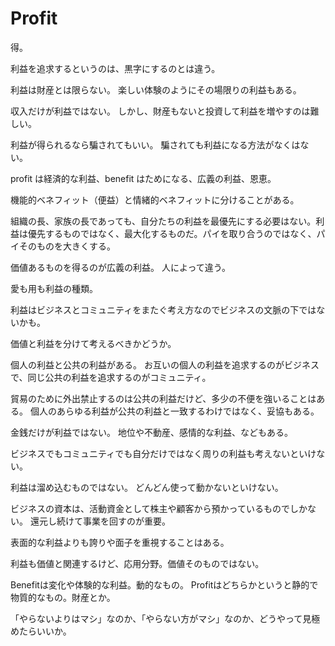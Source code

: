 # Profit

得。

利益を追求するというのは、黒字にするのとは違う。

利益は財産とは限らない。
楽しい体験のようにその場限りの利益もある。

収入だけが利益ではない。
しかし、財産もないと投資して利益を増やすのは難しい。

利益が得られるなら騙されてもいい。
騙されても利益になる方法がなくはない。

profit は経済的な利益、benefit はためになる、広義の利益、恩恵。

機能的ベネフィット（便益）と情緒的ベネフィットに分けることがある。

組織の長、家族の長であっても、自分たちの利益を最優先にする必要はない。利益は優先するものではなく、最大化するものだ。パイを取り合うのではなく、パイそのものを大きくする。

価値あるものを得るのが広義の利益。
人によって違う。

愛も用も利益の種類。

利益はビジネスとコミュニティをまたぐ考え方なのでビジネスの文脈の下ではないかも。

価値と利益を分けて考えるべきかどうか。

個人の利益と公共の利益がある。
お互いの個人の利益を追求するのがビジネスで、同じ公共の利益を追求するのがコミュニティ。

貿易のために外出禁止するのは公共の利益だけど、多少の不便を強いることはある。
個人のあらゆる利益が公共の利益と一致するわけではなく、妥協もある。

金銭だけが利益ではない。
地位や不動産、感情的な利益、などもある。

ビジネスでもコミュニティでも自分だけではなく周りの利益も考えないといけない。

利益は溜め込むものではない。
どんどん使って動かないといけない。

ビジネスの資本は、活動資金として株主や顧客から預かっているものでしかない。
還元し続けて事業を回すのが重要。

表面的な利益よりも誇りや面子を重視することはある。

利益も価値と関連するけど、応用分野。価値そのものではない。

Benefitは変化や体験的な利益。動的なもの。
Profitはどちらかというと静的で物質的なもの。財産とか。

「やらないよりはマシ」なのか、「やらない方がマシ」なのか、どうやって見極めたらいいか。
